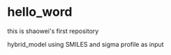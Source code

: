 # hello_word
this is shaowei's first repository

hybrid_model using SMILES and sigma profile as input
